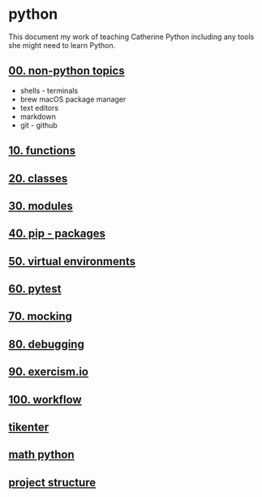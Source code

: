 # python
This document my work of teaching Catherine Python including any tools she might need to learn Python.

## [00. non-python topics](00-non-python-topics.md)
* shells - terminals
* brew macOS package manager
* text editors
* markdown
* git - github
## [10. functions](10-functions.md)
## [20. classes](20-classes.md)
## [30. modules](30.modules.md)
## [40. pip - packages](40-pip-packages.md)
## [50. virtual environments](50-virtual-env.md)
## [60. pytest](60-pytest.md)
## [70. mocking](70-mocking.md)
## [80. debugging](80-debugging.md)
## [90. exercism.io](90-exercism.io.md)
## [100. workflow](100-workflow.md)
## [tikenter]()
## [math python]()
## [project structure]()
